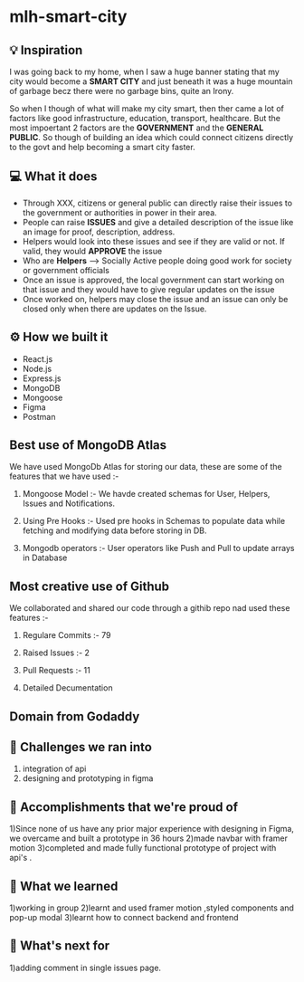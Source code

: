 # mlh-smart-city

## 💡 Inspiration

I was going back to my home, when I saw a huge banner stating that my city would become a **SMART CITY** and just beneath it was a huge mountain of garbage becz there were no garbage bins, quite an Irony. 

So when I though of what will make my city smart, then ther came a lot of factors like good infrastructure, education, transport, healthcare. But the most impoertant 2 factors are the **GOVERNMENT** and the **GENERAL PUBLIC**. So though of building an idea which could connect citizens directly to the govt and help becoming a smart city faster.

## 💻 What it does

- Through XXX, citizens or general public can directly raise their issues to the government or authorities in power in their area. 
- People can raise **ISSUES** and give a detailed description of the issue like an image for proof, description, address.
- Helpers would look into these issues and see if they are valid or not. If valid, they would **APPROVE** the issue
- Who are **Helpers** --> Socially Active people doing good work for society or government officials
- Once an issue is approved, the local government can start working on that issue and they would have to give regular updates on the issue
- Once worked on, helpers may close the issue and an issue can only be closed only when there are updates on the Issue.   

## ⚙️ How we built it
- React.js
- Node.js
- Express.js
- MongoDB
- Mongoose
- Figma
- Postman

## Best use of MongoDB Atlas
We have used MongoDb Atlas for storing our data, these are some of the features that we have used :-

1) Mongoose Model :- We havde created schemas for User, Helpers, Issues and Notifications.

2) Using Pre Hooks :- Used pre hooks in Schemas to populate data while fetching and modifying data before storing in DB.

3) Mongodb operators :- User operators like Push and Pull to update arrays in Database

## Most creative use of Github
We collaborated and shared our code through a githib repo nad used these features :-

1) Regulare Commits :- 79

2) Raised Issues :- 2

3) Pull Requests :- 11

4) Detailed Decumentation   

## Domain from Godaddy

## 🧠 Challenges we ran into

1) integration of api
2) designing and prototyping in figma

## 🏅 Accomplishments that we're proud of

1)Since none of us have any prior major experience with designing in Figma, we overcame and built a prototype in 36 hours
2)made navbar with framer motion
3)completed and made fully functional prototype of project with api's .

## 📖 What we learned
1)working in group
2)learnt and used framer motion ,styled components and pop-up modal
3)learnt how to connect backend and frontend

## 🚀 What's next for 
 1)adding comment in single issues page.
 
